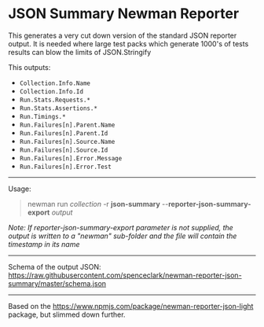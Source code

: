 # JSON Summary Newman Reporter

This generates a very cut down version of the standard JSON reporter output.
It is needed where large test packs which generate 1000's of tests results can blow the limits of JSON.Stringify

This outputs:

- `Collection.Info.Name`
- `Collection.Info.Id`
- `Run.Stats.Requests.*`
- `Run.Stats.Assertions.*`
- `Run.Timings.*`
- `Run.Failures[n].Parent.Name`
- `Run.Failures[n].Parent.Id`
- `Run.Failures[n].Source.Name`
- `Run.Failures[n].Source.Id`
- `Run.Failures[n].Error.Message`
- `Run.Failures[n].Error.Test`

---

Usage:
> newman run *collection* -r **json-summary** --**reporter-json-summary-export** *output*

*Note: If reporter-json-summary-export parameter is not supplied, the output is written to a "newman" sub-folder and the file will contain the timestamp in its name*

---
Schema of the output JSON:
https://raw.githubusercontent.com/spenceclark/newman-reporter-json-summary/master/schema.json

---

Based on the https://www.npmjs.com/package/newman-reporter-json-light package, but slimmed down further.
